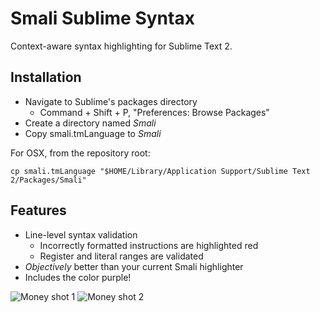 Smali Sublime Syntax
====================

Context-aware syntax highlighting for Sublime Text 2.

Installation
------------
* Navigate to Sublime's packages directory
  * Command + Shift + P, "Preferences: Browse Packages"
* Create a directory named _Smali_
* Copy smali.tmLanguage to _Smali_


For OSX, from the repository root:

`cp smali.tmLanguage "$HOME/Library/Application Support/Sublime Text 2/Packages/Smali"`

Features
--------
* Line-level syntax validation
  * Incorrectly formatted instructions are highlighted red
  * Register and literal ranges are validated
* _Objectively_ better than your current Smali highlighter
* Includes the color purple!

![](http://i.imgur.com/v9zd2Pa.png "Money shot 1")
![](http://i.imgur.com/6G41hAf.png "Money shot 2")
